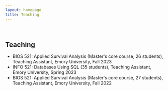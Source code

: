 ```yaml
---
layout: homepage
title: Teaching
---
```


<h1 id="teaching"></h1>

<h2 style="margin: 60px 0px -15px;">Teaching</h2>
<br>

- BIOS 521: Applied Survival Analysis (Master's core course, 26 students), Teaching Assistant, Emory University, Fall 2023
- INFO 521: Databases Using SQL (35 students), Teaching Assistant, Emory University, Spring 2023
- BIOS 521: Applied Survival Analysis (Master's core course, 27 students), Teaching Assistant, Emory University, Fall 2022

